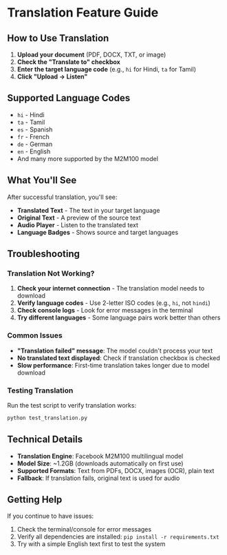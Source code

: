 # Translation Feature Guide

## How to Use Translation

1. **Upload your document** (PDF, DOCX, TXT, or image)
2. **Check the "Translate to" checkbox**
3. **Enter the target language code** (e.g., `hi` for Hindi, `ta` for Tamil)
4. **Click "Upload → Listen"**

## Supported Language Codes

- `hi` - Hindi
- `ta` - Tamil  
- `es` - Spanish
- `fr` - French
- `de` - German
- `en` - English
- And many more supported by the M2M100 model

## What You'll See

After successful translation, you'll see:
- **Translated Text** - The text in your target language
- **Original Text** - A preview of the source text
- **Audio Player** - Listen to the translated text
- **Language Badges** - Shows source and target languages

## Troubleshooting

### Translation Not Working?

1. **Check your internet connection** - The translation model needs to download
2. **Verify language codes** - Use 2-letter ISO codes (e.g., `hi`, not `hindi`)
3. **Check console logs** - Look for error messages in the terminal
4. **Try different languages** - Some language pairs work better than others

### Common Issues

- **"Translation failed" message**: The model couldn't process your text
- **No translated text displayed**: Check if translation checkbox is checked
- **Slow performance**: First-time translation takes longer due to model download

### Testing Translation

Run the test script to verify translation works:
```bash
python test_translation.py
```

## Technical Details

- **Translation Engine**: Facebook M2M100 multilingual model
- **Model Size**: ~1.2GB (downloads automatically on first use)
- **Supported Formats**: Text from PDFs, DOCX, images (OCR), plain text
- **Fallback**: If translation fails, original text is used for audio

## Getting Help

If you continue to have issues:
1. Check the terminal/console for error messages
2. Verify all dependencies are installed: `pip install -r requirements.txt`
3. Try with a simple English text first to test the system
